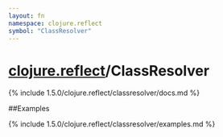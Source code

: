 ```yaml
---
layout: fn
namespace: clojure.reflect
symbol: "ClassResolver"
---
```


# [clojure.reflect](../)/ClassResolver

{% include 1.5.0/clojure.reflect/classresolver/docs.md %}

##Examples

{% include 1.5.0/clojure.reflect/classresolver/examples.md %}

